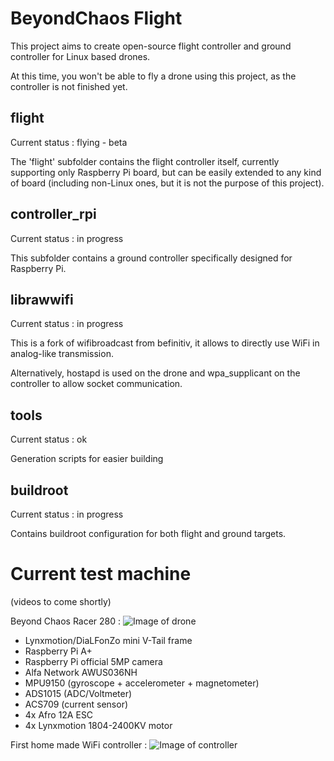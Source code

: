 # BeyondChaos Flight
This project aims to create open-source flight controller and ground controller for Linux based drones.

At this time, you won't be able to fly a drone using this project, as the controller is not finished yet.

## flight
Current status : flying - beta

The 'flight' subfolder contains the flight controller itself, currently supporting only Raspberry Pi board, but can be easily extended to any kind of board (including non-Linux ones, but it is not the purpose of this project).

## controller_rpi
Current status : in progress

This subfolder contains a ground controller specifically designed for Raspberry Pi.

## librawwifi
Current status : in progress

This is a fork of wifibroadcast from befinitiv, it allows to directly use WiFi in analog-like transmission.

Alternatively, hostapd is used on the drone and wpa_supplicant on the controller to allow socket communication.

## tools
Current status : ok

Generation scripts for easier building

## buildroot
Current status : in progress

Contains buildroot configuration for both flight and ground targets.


# Current test machine
(videos to come shortly)

Beyond Chaos Racer 280 :
![Image of drone](https://dl.dropboxusercontent.com/u/81758777/drich-drone-vtail-small.jpg)
* Lynxmotion/DiaLFonZo mini V-Tail frame
* Raspberry Pi A+
* Raspberry Pi official 5MP camera
* Alfa Network AWUS036NH
* MPU9150 (gyroscope + accelerometer + magnetometer)
* ADS1015 (ADC/Voltmeter)
* ACS709 (current sensor)
* 4x Afro 12A ESC
* 4x Lynxmotion 1804-2400KV motor

First home made WiFi controller :
![Image of controller](https://dl.dropboxusercontent.com/u/81758777/drone_rc_controller_small.jpg)
